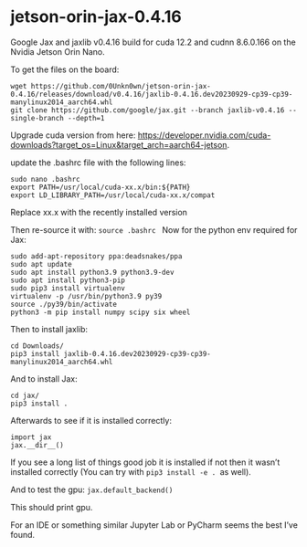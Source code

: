 # jetson-orin-jax-0.4.16
Google Jax and jaxlib v0.4.16 build for cuda 12.2 and cudnn 8.6.0.166 on the Nvidia Jetson Orin Nano.

To get the files on the board:
```
wget https://github.com/0Unkn0wn/jetson-orin-jax-0.4.16/releases/download/v0.4.16/jaxlib-0.4.16.dev20230929-cp39-cp39-manylinux2014_aarch64.whl
git clone https://github.com/google/jax.git --branch jaxlib-v0.4.16 --single-branch --depth=1
```
Upgrade cuda version from here: https://developer.nvidia.com/cuda-downloads?target_os=Linux&target_arch=aarch64-jetson.

update the .bashrc file with the following lines:
```
sudo nano .bashrc
export PATH=/usr/local/cuda-xx.x/bin:${PATH}
export LD_LIBRARY_PATH=/usr/local/cuda-xx.x/compat
```
Replace xx.x with the recently installed version

Then re-source it with: ```source .bashrc ```
Now for the python env required for Jax:
```
sudo add-apt-repository ppa:deadsnakes/ppa 
sudo apt update
sudo apt install python3.9 python3.9-dev
sudo apt install python3-pip
sudo pip3 install virtualenv
virtualenv -p /usr/bin/python3.9 py39
source ./py39/bin/activate
python3 -m pip install numpy scipy six wheel
```
Then to install jaxlib:
```
cd Downloads/
pip3 install jaxlib-0.4.16.dev20230929-cp39-cp39-manylinux2014_aarch64.whl
```
And to install Jax:
```
cd jax/
pip3 install .
```

Afterwards to see if it is installed correctly:
```
import jax
jax.__dir__()
```
If you see a long list of things good job it is installed if not then it wasn’t installed correctly (You can try with ```pip3 install -e . ```as well).

And to test the gpu:
```jax.default_backend()```

This should print gpu.

For an IDE or something similar Jupyter Lab or PyCharm seems the best I’ve found.

